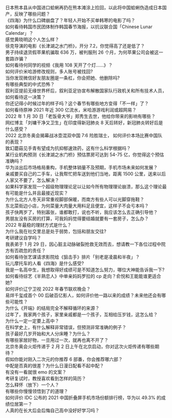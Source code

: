 日本熊本县从中国进口蛤蜊再扔在熊本滩涂上捡回，以此将中国蛤蜊伪造成日本国产，反映了哪些问题？  
《四海》为什么口碑崩盘了？年轻人开始不买单韩寒的电影了吗？  
如何看待韩国市民团体制作韩国春节海报，以抗议联合国「Chinese Lunar Calendar」？  
感觉黄晓明这个人怎么样？  
徐克导演的电影《长津湖之水门桥》，开分 7.2，你觉得高了还是低了？  
男子持续退货假苹果机骗取 636 万，被判服刑 26 个月，为何苹果公司会被这一套路诈骗？  
如何看待何同学的视频《我用 108 天开了个灯......》？  
如何评价米哈游修改规则，多人账号被找回?  
当你发现微信好友朋友圈是一条杠，你会把她、他删除吗?  
有哪些典型的中式恐怖？  
叙利亚提前无缘世界杯后，叙利亚足协宣布解散国家队行政机关和所有技术人员，如何看待这一决策？  
你还记得小时候过年的样子吗？这个春节有哪些地方变得「不一样」了？  
如何看待原神 2021 年近 300 亿流水，米哈游游戏利润或超网易？  
2022 年 1 月 30 日「老饭骨大爷」郑秀生去世，他给你带来的影响有哪些？  
网红博主「刘墉干净又卫生」在印度得新冠肺炎 8 天后转好，新冠肺炎转好后是什么感受？  
2022 北京冬奥会揭幕战冰壶混双中国 7:6 险胜瑞士， 如何评价本场比赛中国队的表现？  
致幻蘑菇见手青有望成为抗抑郁速效药，这有什么科学根据吗？  
某行业机构预测《长津湖之水门桥》预估票房可达到 54-75 亿，你觉得这个预估准确吗？  
华为淡出后市场格局重构，手机整体销量不及预期，手机市场未来如何发展？  
亲戚要买自己的二手车，让我帮忙把车送到他们当地，距离 1500 公里，送来以后人家又不要了，怎么解决？  
如果科学家发现一个超级物理理论足以让如今所有物理理论崩溃，那么这个理论最有可能是什么并且最接近现实？  
为什么北方人冬天非常重视脚部保暖，而南方有些人可以光脚穿拖鞋？  
东北菜街边小店，为何菜量大肉量大用料足且便宜，这样子不会亏本吗？  
孩子快两岁了，特别嚣张，谁都敢打，说也不听，我应该怎么去正确引导他？  
男朋友没有买房的打算，可我妈妈觉得要结婚就要有一套房子，怎么办？  
2022 年最稳的理财方式是什么？  
为什么我在社交里总是处于弱势，包括和朋友交往?  
考研建议自学吗？  
我表弟于 1 月 29 日，因心脏主动脉破裂抢救无效而去，想请教一下各位过程中院方有否疏忽的责任？  
如何看待张艺谋请求影院给《狙击手》排片「别老是凌晨和半夜」？  
玩儿摩托车的人看《四海》是什么感受?  
我是一名高中生，我想取得好成绩可是不知道怎么努力，哪位大神能告诉我一下?  
如何看待综艺《半熟恋人》中单亲妈妈罗拉的 cp 走向？俞悦和王能能谁更适合她?  
如何评价辽宁卫视 2022 年春节联欢晚会？  
易烊千玺成首个 00 后破百亿影人，如何评价他一路以来的成绩？未来他还会有哪些可能性？  
为什么《开端》的结局完全不解释循环的来源？  
过年了，我家两个孩子，家里亲戚都是一个孩子，互相给压岁钱，这怎么给？  
为什么一定一定要上高中？  
在科学史上，有什么解释非常错误，但预测非常准确的例子？  
孩子最好几岁开始和大人分床睡？为什么？  
有哪些家居好物，一旦用过一次，就再也离不开了？  
北京冬奥会火炬传递于 2 月 2 日上午在北京启动，你对这次火炬传递有哪些期待？  
假如你能对刚入二次元的你推荐 6 部番，你会推荐哪六部？  
中配是否真的很差？为什么日漫日配看不起中配？  
有没有一看就很 emo 的文案？  
考研复试时，教授喜欢看到怎样的简历？  
怎么释怀（放下）一个人？  
有哪些你慢慢领悟到了的道理？  
如何评价 IDC 公布的 2021 中国折叠屏手机市场份额排行榜，华为以 49.3% 的成绩位居第一？  
人真的在长大后会后悔自己高中没好好学习吗？  
